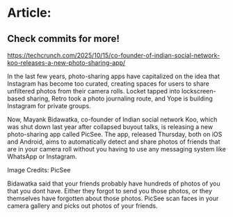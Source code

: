 # Article:

## Check commits for more!
https://techcrunch.com/2025/10/15/co-founder-of-indian-social-network-koo-releases-a-new-photo-sharing-app/

In the last few years, photo-sharing apps have capitalized on the idea that Instagram has become too curated, creating spaces for users to share unfiltered photos from their camera rolls. Locket tapped into lockscreen-based sharing, Retro took a photo journaling route, and Yope is building Instagram for private groups.

Now, Mayank Bidawatka, co-founder of Indian social network Koo, which was shut down last year after collapsed buyout talks, is releasing a new photo-sharing app called PicSee. The app, released Thursday, both on iOS and Android, aims to automatically detect and share photos of friends that are in your camera roll without you having to use any messaging system like WhatsApp or Instagram.

Image Credits: PicSee

Bidawatka said that your friends probably have hundreds of photos of you that you dont have. Either they forgot to send you those photos, or they themselves have forgotten about those photos. PicSee scan faces in your camera gallery and picks out photos of your friends.